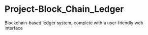 # Project-Block_Chain_Ledger
Blockchain-based ledger system, complete with a user-friendly web interface

